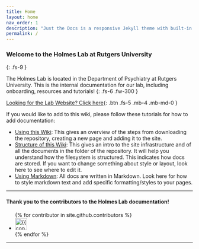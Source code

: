 ```yaml
---
title: Home
layout: home
nav_order: 1
description: "Just the Docs is a responsive Jekyll theme with built-in search that is easily customizable and hosted on GitHub Pages."
permalink: /
---
```


### Welcome to the Holmes Lab at Rutgers University
{: .fs-9 }

The Holmes Lab is located in the Department of Psychiatry at Rutgers University. This is the internal documentation for our lab, including onboarding, resources and tutorials! 
{: .fs-6 .fw-300 }

[Looking for the Lab Website? Click here][Holmes Lab Website]{: .btn .fs-5 .mb-4 .mb-md-0 }

If you would like to add to this wiki, please follow these tutorials for how to add documentation: 
- [Using this Wiki](docs/using-this-wiki/using-this-wiki.md): This gives an overview of the steps from downloading the repository, creating a new page and adding it to the site.
- [Structure of this Wiki](docs/using-this-wiki/structure.md): This gives an intro to the site infrastructure and of all the documents in the folder of the repository. It will help you understand how the filesystem is structured. This indicates how docs are stored. If you want to change something about style or layout, look here to see where to edit it. 
- [Using Markdown](docs/using-this-wiki/markdown.md): All docs are written in Markdown. Look here for how to style markdown text and add specific formatting/styles to your pages. 

---

#### Thank you to the contributors to the Holmes Lab documentation!

<ul class="list-style-none">
{% for contributor in site.github.contributors %}
  <li class="d-inline-block mr-1">
     <a href="{{ contributor.html_url }}"><img src="{{ contributor.avatar_url }}" width="32" height="32" alt="{{ contributor.login }}"></a>
  </li>
{% endfor %}
</ul>

----

[^1]: The [source file for this page] uses all three markup languages.

[Jekyll]: https://jekyllrb.com
[Markdown]: https://daringfireball.net/projects/markdown/
[Liquid]: https://github.com/Shopify/liquid/wiki
[Front matter]: https://jekyllrb.com/docs/front-matter/
[Jekyll configuration]: https://jekyllrb.com/docs/configuration/
[source file for this page]: https://github.com/just-the-docs/just-the-docs/blob/main/index.md
[Just the Docs Template]: https://just-the-docs.github.io/just-the-docs-template/
[Just the Docs]: https://just-the-docs.com
[Just the Docs repo]: https://github.com/just-the-docs/just-the-docs
[Just the Docs README]: https://github.com/just-the-docs/just-the-docs/blob/main/README.md
[GitHub Pages]: https://pages.github.com/
[Template README]: https://github.com/just-the-docs/just-the-docs-template/blob/main/README.md
[GitHub Pages / Actions workflow]: https://github.blog/changelog/2022-07-27-github-pages-custom-github-actions-workflows-beta/
[use the template]: https://github.com/just-the-docs/just-the-docs-template/generate
[Holmes Lab Website]: https://holmeslab.rutgers.edu/
[Holmes Lab repo]: https://github.com/HolmesLab/holmeslab 
